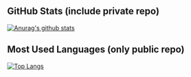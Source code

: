 ## GitHub Stats (include private repo)

[![Anurag's github stats](https://github-readme-stats.vercel.app/api?username=mo-mo-666&count_private=true&show_icons=true&hide=stars,contribs&include_all_commits=true)](https://github.com/mo-mo-666?tab=repositories)

## Most Used Languages (only public repo)

[![Top Langs](https://github-readme-stats.vercel.app/api/top-langs/?username=mo-mo-666&hide=jupyter%20notebook)](https://github.com/mo-mo-666?tab=repositories)

<!--
**mo-mo-666/mo-mo-666** is a ✨ _special_ ✨ repository because its `README.md` (this file) appears on your GitHub profile.

Here are some ideas to get you started:

- 🔭 I’m currently working on ...
- 🌱 I’m currently learning ...
- 👯 I’m looking to collaborate on ...
- 🤔 I’m looking for help with ...
- 💬 Ask me about ...
- 📫 How to reach me: ...
- 😄 Pronouns: ...
- ⚡ Fun fact: ...
-->
